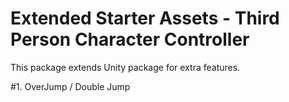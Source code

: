# Extended Starter Assets - Third Person Character Controller

This package extends Unity package for extra features.

#1. OverJump / Double Jump